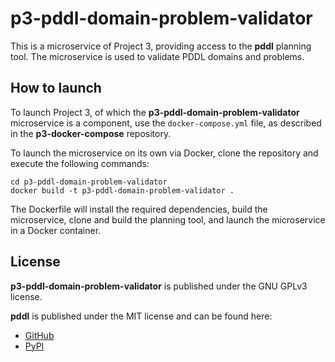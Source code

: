 # p3-pddl-domain-problem-validator

This is a microservice of Project 3, providing access to the **pddl** planning tool.
The microservice is used to validate PDDL domains and problems.

## How to launch

To launch Project 3, of which the **p3-pddl-domain-problem-validator** microservice is a component, use the `docker-compose.yml` file, as described in the **p3-docker-compose** repository.

To launch the microservice on its own via Docker, clone the repository and execute the following commands:

```
cd p3-pddl-domain-problem-validator
docker build -t p3-pddl-domain-problem-validator .
```

The Dockerfile will install the required dependencies, build the microservice, clone and build the planning tool, and launch the microservice in a Docker container.

## License
**p3-pddl-domain-problem-validator** is published under the GNU GPLv3 license.

**pddl** is published under the MIT license and can be found here:

* [GitHub](https://github.com/AI-Planning/pddl)
* [PyPI](https://pypi.org/project/pddl/)
